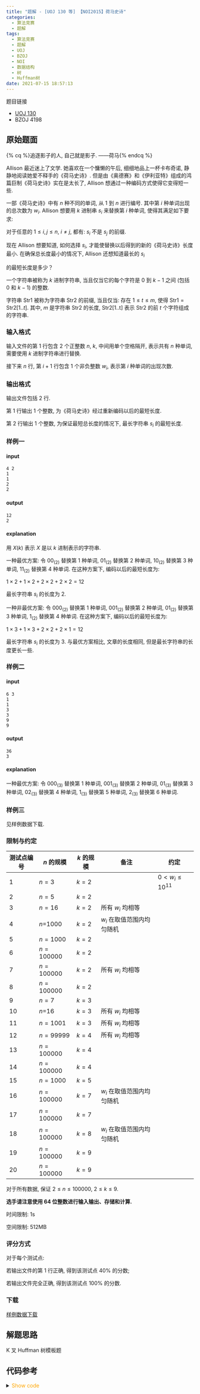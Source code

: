 ```yaml
---
title: "题解 - [UOJ 130 等] 【NOI2015】荷马史诗"
categories:
  - 算法竞赛
  - 题解
tags:
  - 算法竞赛
  - 题解
  - UOJ
  - BZOJ
  - NOI
  - 数据结构
  - 树
  - Huffman树
date: 2021-07-15 18:57:13
---
```


题目链接

- [UOJ 130](https://uoj.ac/problem/130)
- BZOJ 4198

<!-- more -->

## 原始题面

{% cq %}追逐影子的人, 自己就是影子. ——荷马{% endcq %}

Allison 最近迷上了文学. 她喜欢在一个慵懒的午后, 细细地品上一杯卡布奇诺, 静静地阅读她爱不释手的《荷马史诗》. 但是由《奥德赛》和《伊利亚特》组成的鸿篇巨制《荷马史诗》实在是太长了, Allison 想通过一种编码方式使得它变得短一些.

一部《荷马史诗》中有 $n$ 种不同的单词, 从 $1$ 到 $n$ 进行编号. 其中第 $i$ 种单词出现的总次数为 $w_i$. Allison 想要用 $k$ 进制串 $s_i$ 来替换第 $i$ 种单词, 使得其满足如下要求:

对于任意的 $1\leqslant i,j\leqslant n$, $i\ne j$, 都有: $s_i$ 不是 $s_j$ 的前缀.

现在 Allison 想要知道, 如何选择 $s_i$, 才能使替换以后得到的新的《荷马史诗》长度最小. 在确保总长度最小的情况下, Allison 还想知道最长的 $s_i$

的最短长度是多少？

一个字符串被称为 $k$ 进制字符串, 当且仅当它的每个字符是 $0$ 到 $k-1$ 之间 (包括 $0$ 和 $k-1$) 的整数.

字符串 $\text{Str1}$ 被称为字符串 $\text{Str2}$ 的前缀, 当且仅当: 存在 $1\leqslant t\leqslant m$, 使得 $\text{Str1}=\text{Str2}[1..t]$. 其中, $m$ 是字符串 $\text{Str2}$ 的长度, $\text{Str2}$[1..t] 表示 $\text{Str2}$ 的前 $t$ 个字符组成的字符串.

### 输入格式

输入文件的第 $1$ 行包含 $2$ 个正整数 $n$, $k$, 中间用单个空格隔开, 表示共有 $n$ 种单词, 需要使用 $k$ 进制字符串进行替换.

接下来 $n$ 行, 第 $i+1$ 行包含 $1$ 个非负整数 $w_i$, 表示第 $i$ 种单词的出现次数.

### 输出格式

输出文件包括 $2$ 行.

第 $1$ 行输出 $1$ 个整数, 为《荷马史诗》经过重新编码以后的最短长度.

第 $2$ 行输出 $1$ 个整数, 为保证最短总长度的情况下, 最长字符串 $s_i$ 的最短长度.

### 样例一

#### input

```input1
4 2
1
1
2
2
```

#### output

```output1
12
2
```

#### explanation

用 $X(k)$ 表示 $X$ 是以 $k$ 进制表示的字符串.

一种最优方案: 令 $00_{(2)}$
替换第 $1$ 种单词, $01_{(2)}$ 替换第 $2$ 种单词, $10_{(2)}$ 替换第 $3$ 种单词, $11_{(2)}$ 替换第 $4$ 种单词. 在这种方案下, 编码以后的最短长度为:

$1\times 2+1\times 2+2\times 2+2\times 2=12$

最长字符串 $s_i$ 的长度为 $2$.

一种非最优方案: 令 $000_{(2)}$ 替换第 $1$ 种单词, $001_{(2)}$ 替换第 $2$ 种单词, $01_{(2)}$ 替换第 $3$ 种单词, $1_{(2)}$ 替换第 $4$ 种单词. 在这种方案下, 编码以后的最短长度为:

$1\times 3+1\times 3+2\times 2+2\times 1=12$

最长字符串 $s_i$ 的长度为 $3$. 与最优方案相比, 文章的长度相同, 但是最长字符串的长度更长一些.

### 样例二

#### input

```input2
6 3
1
1
3
3
9
9
```

#### output

```output2
36
3
```

#### explanation

一种最优方案: 令 $000_{(3)}$
替换第 $1$ 种单词, $001_{(3)}$ 替换第 $2$ 种单词, $01_{(3)}$ 替换第 $3$ 种单词, $02_{(3)}$ 替换第 $4$ 种单词, $1_{(3)}$ 替换第 $5$ 种单词, $2_{(3)}$ 替换第 $6$ 种单词.

### 样例三

见样例数据下载.

### 限制与约定

| 测试点编号 | $n$ 的规模 | $k$ 的规模 | 备注                       | 约定                     |
| ---------- | ---------- | ---------- | -------------------------- | ------------------------ |
| $1$        | $n=3$      | $k=2$      |                            | $0<w_i\leqslant 10^{11}$ |
| 2          | $n=5$      | $k=2$      |
| 3          | $n=16$     | $k=2$      | 所有 $w_i$ 均相等          |
| 4          | $n$=1000   | $k=2$      | $w_i$ 在取值范围内均匀随机 |
| 5          | $n=1000$   | $k=2$      |
| 6          | $n=100000$ | $k=2$      |
| 7          | $n=100000$ | $k=2$      | 所有 $w_i$ 均相等          |
| 8          | $n=100000$ | $k=2$      |
| 9          | $n=7$      | $k=3$      |
| 10         | $n$=16     | $k=3$      | 所有 $w_i$ 均相等          |
| 11         | $n=1001$   | $k=3$      | 所有 $w_i$ 均相等          |
| 12         | $n=99999$  | $k=4$      | 所有 $w_i$ 均相等          |
| 13         | $n=100000$ | $k=4$      |
| 14         | $n=100000$ | $k=4$      |
| 15         | $n=1000$   | $k=5$      |
| 16         | $n=100000$ | $k=7$      | $w_i$ 在取值范围内均匀随机 |
| 17         | $n=100000$ | $k=7$      |
| 18         | $n=100000$ | $k=8$      | $w_i$ 在取值范围内均匀随机 |
| 19         | $n=100000$ | $k=9$      |
| 20         | $n=100000$ | $k=9$      |

对于所有数据, 保证 $2\leqslant n\leqslant 100000$, $2\leqslant k\leqslant 9$.

**选手请注意使用 $64$ 位整数进行输入输出、存储和计算.**

时间限制: 1s

空间限制: 512MB

### 评分方式

对于每个测试点:

若输出文件的第 $1$ 行正确, 得到该测试点 40% 的分数;

若输出文件完全正确, 得到该测试点 100% 的分数.

### 下载

[样例数据下载](https://uoj.ac/download.php?type=problem&id=130)

## 解题思路

K 叉 Huffman 树模板题

## 代码参考

<details>
<summary><font color='orange'>Show code</font></summary>

{% icodeweb cpa_cpp title:UOJ_130 UOJ/130/0.cpp %}

</details>
